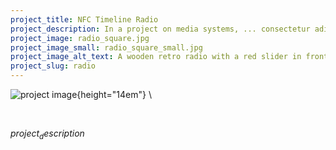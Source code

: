 ```yaml
---
project_title: NFC Timeline Radio
project_description: In a project on media systems, ... consectetur adipiscing elit, sed do eiusmod tempor incididunt ut labore et dolore magna aliqua.
project_image: radio_square.jpg
project_image_small: radio_square_small.jpg
project_image_alt_text: A wooden retro radio with a red slider in front of a e-ink display.
project_slug: radio
---
```


![project image](../static/img/$project_image$){height="14em"} \

&nbsp;

$project_description$